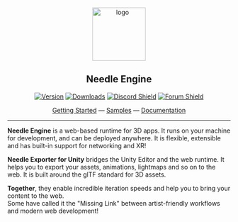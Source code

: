 <br/>
<p align="center">
    <img width="120" src="https://engine.needle.tools/branding/needle-logo.png" alt="logo" />
</p>
<h2 align="center">
     Needle Engine
</h2>

<div align="center">
  
[![Version](https://img.shields.io/npm/v/@needle-tools/engine?style=flat&colorA=000000&colorB=000000)](https://www.npmjs.com/package/@needle-tools/engine)
[![Downloads](https://img.shields.io/npm/dt/@needle-tools/engine.svg?style=flat&colorA=000000&colorB=000000)](https://www.npmjs.com/package/@needle-tools/engine)
[![Discord Shield](https://img.shields.io/discord/717429793926283276?style=flat&colorA=000000&colorB=000000&label=discord&logo=discord&logoColor=ffffff)](https://discord.needle.tools)
[![Forum Shield](https://img.shields.io/badge/forum-forum.needle.tools-blue?style=flat&colorA=009900&colorB=000000)](https://forum.needle.tools)
</div>

<div align="center">
  
[Getting Started](https://docs.needle.tools/getting-started/) — [Samples](https://engine.needle.tools/samples) — [Documentation](https://engine.needle.tools/docs)

</div>

---
    
**Needle Engine** is a web-based runtime for 3D apps. It runs on your machine for development, and can be deployed anywhere. It is flexible, extensible and has built-in support for networking and XR! 

**Needle Exporter for Unity** bridges the Unity Editor and the web runtime. It helps you to export your assets, animations, lightmaps and so on to the web. It is built around the glTF standard for 3D assets. 

**Together**, they enable incredible iteration speeds and help you to bring your content to the web.  
Some have called it the "Missing Link" between artist-friendly workflows and modern web development!


<br/>
